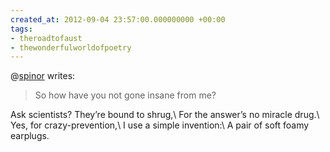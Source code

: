 ```yaml
---
created_at: 2012-09-04 23:57:00.000000000 +00:00
tags:
- theroadtofaust
- thewonderfulworldofpoetry
---
```


@[spinor](http://spinor.tumblr.com/) writes:

> So how have you not gone insane from me?

Ask scientists? They’re bound to shrug,\\
For the answer’s no miracle drug.\\
Yes, for crazy-prevention,\\
I use a simple invention:\\
A pair of soft foamy earplugs.
